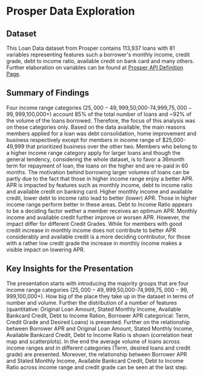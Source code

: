 # Prosper Data Exploration

## Dataset
This Loan Data dataset from Prosper contains 113,937 loans with 81 variables representing features such a borrower's monthly income, credit grade, debt to income ratio, available credit on bank card and many others.
Further elaboration on variables can be found at [Prosper API Definition Page](https://www.prosper.com/Downloads/Services/Documentation/ProsperAPI_Objects_Details.html).

## Summary of Findings
Four income range categories ($25,000-49,999,$50,000-74,999,$75,000-99,999,$100,000+) account 85% of the total number of loans and  ~92% of the volume of the loans borrowed. Therefore, the focus of this analysis was on these categories only.
Based on the data available, the main reasons members applied for a loan was debt consolidation, home improvement and business respectively except for members in income range of $25,000-49,999 that prioritized business over the other two.
Members who belong to a higher income range category apply for larger loans and though the general tendency, considering the whole dataset, is to favor a 36month term for repayment of loan, the loans on the higher end are re-paid in 60 months.
The motivation behind borrowing larger volumes of loans can be partly due to the fact that those in higher income range enjoy a better APR.
APR is impacted by features such as monthly income, debt to income ratio and available credit on banking card. Higher monthly income and available credit, lower debt to income ratio lead to better (lower) APR. Those in higher income range perform better in these areas.
Debt to Income Ratio appears to be a deciding factor wether a member receives an optimum APR. Monthly income and available credit further improve or worsen APR. However, the impact differ for different Credit Grades. While for members with good credit increase in monthly income does not contribute to better APR considerably and available credit is a more deciding contributor, for those with a rather low credit grade the increase in monthly income makes a visible impact on lowering APR.

## Key Insights for the Presentation

The presentation starts with introducing the majority groups that are four income range categories ($25,000-49,999,$50,000-74,999,$75,000-99,999,$100,000+). How big of the place they take up in the dataset in terms of number and volume. Further the distribution of a number of features (quantitative: Original Loan Amount, Stated Monthly Income, Available Bankcard Credit, Debt to Income Ration, Borrower APR categorical: Term, Credit Grade and Desired Loans) is presented.
Further on the relationship between Borrower APR and Original Loan Amount, Stated Monthly Income, Available Bankcard Credit, Debt to Income Ratio is shown (correlation heat map and scatterplots).
In the end the average volume of loans across income ranges and in different categories (Term, desired loans and credit grade) are presented. Moreover, the relationship between Borrower APR and Stated Monthly Income, Available Bankcard Credit, Debt to Income Ratio across income range and credit grade can be seen at the last step.
